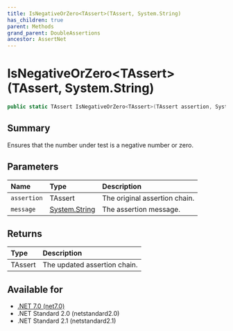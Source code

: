 ```yaml
---
title: IsNegativeOrZero<TAssert>(TAssert, System.String)
has_children: true
parent: Methods
grand_parent: DoubleAssertions
ancestor: AssertNet
---
```

# IsNegativeOrZero&lt;TAssert&gt;(TAssert, System.String)

```csharp
public static TAssert IsNegativeOrZero<TAssert>(TAssert assertion, System.String message);
```

## Summary
Ensures that the number under test is a negative number or zero.

## Parameters
|Name|Type|Description|
|:-|:-|:-|
|`assertion`|TAssert|The original assertion chain.|
|`message`|[System.String](https://learn.microsoft.com/en-us/dotnet/api/system.string)|The assertion message.|

## Returns
|Type|Description|
|:-|:-|
|TAssert|The updated assertion chain.|

## Available for
- [.NET 7.0 (net7.0)](https://versionsof.net/core/7.0/)
- .NET Standard 2.0 (netstandard2.0)
- .NET Standard 2.1 (netstandard2.1)
